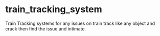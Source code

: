 # train_tracking_system
Train Tracking systems for any issues on train track like any object and crack then find the issue and intimate. 
